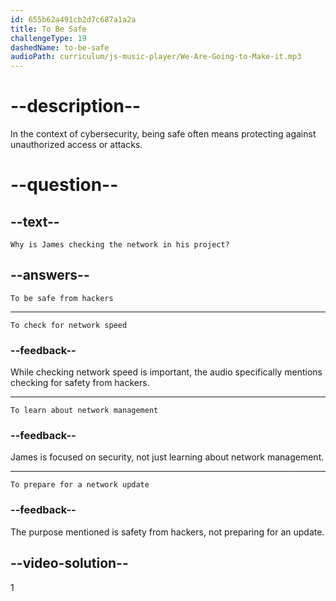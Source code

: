 ```yaml
---
id: 655b62a491cb2d7c687a1a2a
title: To Be Safe
challengeType: 19
dashedName: to-be-safe
audioPath: curriculum/js-music-player/We-Are-Going-to-Make-it.mp3
---
```

<!--
AUDIO REFERENCE:
James: Hi Sophie! I'm checking our network for problems. We want to be safe from hackers.
-->

# --description--

In the context of cybersecurity, being safe often means protecting against unauthorized access or attacks.

# --question--

## --text--

`Why is James checking the network in his project?`

## --answers--

`To be safe from hackers`

---

`To check for network speed`

### --feedback--

While checking network speed is important, the audio specifically mentions checking for safety from hackers.

---

`To learn about network management`

### --feedback--

James is focused on security, not just learning about network management.

---

`To prepare for a network update`

### --feedback--

The purpose mentioned is safety from hackers, not preparing for an update.

## --video-solution--

1
